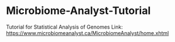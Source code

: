 # Microbiome-Analyst-Tutorial
Tutorial for Statistical Analysis of Genomes
Link: https://www.microbiomeanalyst.ca/MicrobiomeAnalyst/home.xhtml
